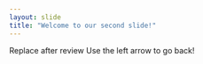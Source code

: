 ```yaml
---
layout: slide
title: "Welcome to our second slide!"
---
```

Replace after review
Use the left arrow to go back!
